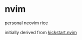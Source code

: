 # nvim

personal neovim rice

initially derived from [kickstart.nvim](https://github.com/nvim-lua/kickstart.nvim)
